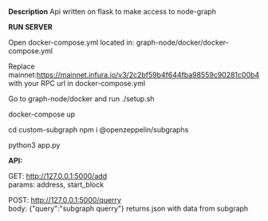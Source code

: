 **Description**
Api written on flask to make access to node-graph

**RUN SERVER**

Open docker-compose.yml located in:
graph-node/docker/docker-compose.yml

Replace mainnet:https://mainnet.infura.io/v3/2c2bf59b4f644fba98559c90281c00b4 with your RPC url in docker-compose.yml 


Go to graph-node/docker and run
./setup.sh

docker-compose up

cd custom-subgraph
npm i @openzeppelin/subgraphs

python3 app.py

**API:**

GET: http://127.0.0.1:5000/add  
params: address, start_block

POST: http://127.0.0.1:5000/querry  
body: {"query":"subgraph querry"}
returns json with data from subgraph
